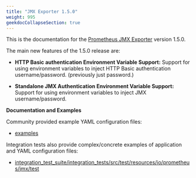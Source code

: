 ```yaml
---
title: "JMX Exporter 1.5.0"
weight: 995
geekdocCollapseSection: true
---
```


This is the documentation for the [Prometheus JMX Exporter](https://github.com/prometheus/jmx_exporter) version 1.5.0.

The main new features of the 1.5.0 release are:

* **HTTP Basic authentication Environment Variable Support:** Support for using environment variables to inject HTTP Basic authentication username/password. (previously just password.)

* **Standalone JMX Authentication Environment Variable Support:** Support for using environment variables to inject JMX username/password.

**Documentation and Examples**

Community provided example YAML configuration files:

- [examples](https://github.com/prometheus/jmx_exporter/tree/main/examples)

Integration tests also provide complex/concrete examples of application and YAML configuration files:

- [integration_test_suite/integration_tests/src/test/resources/io/prometheus/jmx/test](https://github.com/prometheus/jmx_exporter/tree/main/integration_test_suite/integration_tests/src/test/resources/io/prometheus/jmx/test)
